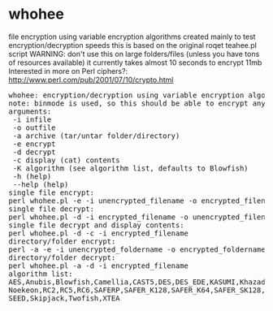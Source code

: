 # whohee
file encryption using variable encryption algorithms
created mainly to test encryption/decryption speeds
this is based on the original roqet teahee.pl script
WARNING: don't use this on large folders/files (unless you have tons of resources available)
it currently takes almost 10 seconds to encrypt 11mb
Interested in more on Perl ciphers?: http://www.perl.com/pub/2001/07/10/crypto.html
<pre>
whohee: encryption/decryption using variable encryption algorithms
note: binmode is used, so this should be able to encrypt any file/folder
arguments:
 -i infile
 -o outfile
 -a archive (tar/untar folder/directory)
 -e encrypt
 -d decrypt
 -c display (cat) contents
 -K algorithm (see algorithm list, defaults to Blowfish)
 -h (help)
 --help (help)
single file encrypt:
perl whohee.pl -e -i unencrypted_filename -o encrypted_filename
single file decrypt:
perl whohee.pl -d -i encrypted_filename -o unencrypted_filename
single file decrypt and display contents:
perl whohee.pl -d -c -i encrypted_filename
directory/folder encrypt:
perl -a -e -i unencrypted_foldername -o encrypted_foldername
directory/folder decrypt:
perl whohee.pl -a -d -i encrypted_filename
algorithm list:
AES,Anubis,Blowfish,Camellia,CAST5,DES,DES_EDE,KASUMI,Khazad,MULTI2,
Noekeon,RC2,RC5,RC6,SAFERP,SAFER_K128,SAFER_K64,SAFER_SK128,SAFER_SK64,
SEED,Skipjack,Twofish,XTEA
</pre>
